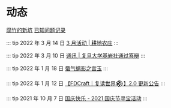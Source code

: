 # 动态

[腐竹的新坑](/news/holes) [已知问题记录](/news/bugs)

::: tip 2022 年 3 月 14 日
[3 月活动 | 耕地农庄](/news/posts/2022031401)
:::

::: tip 2022 年 3 月 10 日
[通讯 | 复旦大学基岩社通过答辩](/news/posts/2022030901)
:::

::: tip 2022 年 1 月 18 日
[蜃气螭影之宫玉](/news/posts/2022011801)
:::

::: tip 2022 年 1 月 12 日
[【FDCraft｜复读世界𒆙】2.0 更新公告](/news/posts/2022011201)
:::

::: tip 2021 年 10 月 7 日
[国庆快乐 - 2021 国庆节寻宝活动](/news/posts/2021100701)
:::
